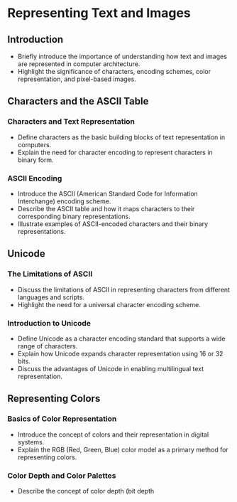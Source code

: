 # Representing Text and Images

## Introduction
- Briefly introduce the importance of understanding how text and images are represented in computer architecture.
- Highlight the significance of characters, encoding schemes, color representation, and pixel-based images.

## Characters and the ASCII Table
### Characters and Text Representation
- Define characters as the basic building blocks of text representation in computers.
- Explain the need for character encoding to represent characters in binary form.

### ASCII Encoding
- Introduce the ASCII (American Standard Code for Information Interchange) encoding scheme.
- Describe the ASCII table and how it maps characters to their corresponding binary representations.
- Illustrate examples of ASCII-encoded characters and their binary representations.

## Unicode
### The Limitations of ASCII
- Discuss the limitations of ASCII in representing characters from different languages and scripts.
- Highlight the need for a universal character encoding scheme.

### Introduction to Unicode
- Define Unicode as a character encoding standard that supports a wide range of characters.
- Explain how Unicode expands character representation using 16 or 32 bits.
- Discuss the advantages of Unicode in enabling multilingual text representation.

## Representing Colors
### Basics of Color Representation
- Introduce the concept of colors and their representation in digital systems.
- Explain the RGB (Red, Green, Blue) color model as a primary method for representing colors.

### Color Depth and Color Palettes
- Describe the concept of color depth (bit depth


